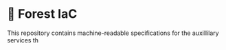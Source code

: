 # 🌲 Forest IaC

This repository contains machine-readable specifications for the auxillilary services th